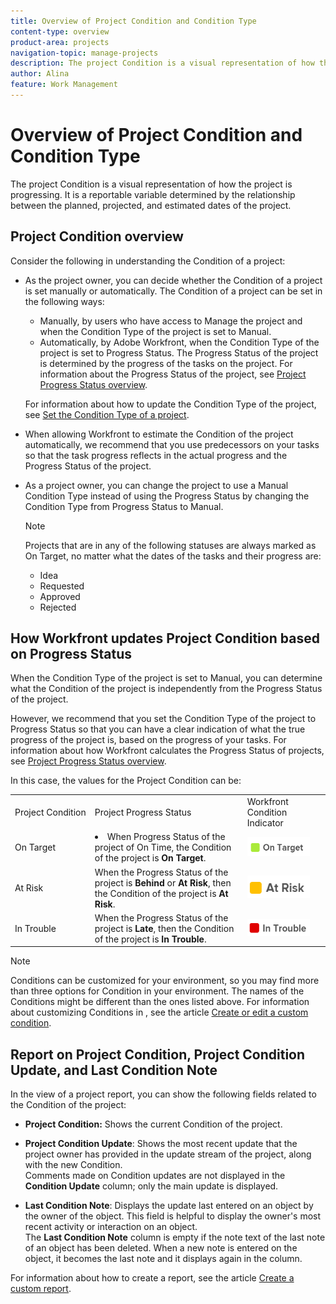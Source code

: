 ```yaml
---
title: Overview of Project Condition and Condition Type
content-type: overview
product-area: projects
navigation-topic: manage-projects
description: The project Condition is a visual representation of how the project is progressing. It is a reportable variable determined by the relationship between the planned, projected, and estimated dates of the project.
author: Alina
feature: Work Management
---
```


# Overview of Project Condition and Condition Type

The project Condition is a visual representation of how the project is progressing. It is a reportable variable determined by the relationship between the planned, projected, and estimated dates of the project.

## Project Condition overview

Consider the following in understanding the Condition of a project:

* As the project owner, you can decide whether the Condition of a project is set manually or automatically. The Condition of a project can be set in the following ways:

   * Manually, by users who have access to Manage the project and when the Condition Type of the project is set to Manual.
   * Automatically, by Adobe Workfront, when the Condition Type of the project is set to Progress Status. The Progress Status of the project is determined by the progress of the tasks on the project. For information about the Progress Status of the project, see [Project Progress Status overview](../../../manage-work/projects/planning-a-project/project-progress-status.md).

  For information about how to update the Condition Type of the project, see [Set the Condition Type of a project](../../../manage-work/projects/manage-projects/set-condition-type-for-project.md).

* When allowing Workfront to estimate the Condition of the project automatically, we recommend that you use predecessors on your tasks so that the task progress reflects in the actual progress and the Progress Status of the project.
* As a project owner, you can change the project to use a Manual Condition Type instead of using the Progress Status by changing the Condition Type from Progress Status to Manual.

  >[!NOTE]
  >
  >Projects that are in any of the following statuses are always marked as On Target, no matter what the dates of the tasks and their progress are:  
  >
  >* Idea
  >* Requested
  >* Approved
  >* Rejected 

<!--
<div data-mc-conditions="QuicksilverOrClassic.Draft mode">
<h2>Set the Condition Type for a project</h2>
<p data-mc-conditions="QuicksilverOrClassic.Draft mode">(NOTE: drafted here and moved it to a separate article: /Content/Manage work/Projects/Manage projects/set-condition-type-for-project.htm)</p>
<ol>
<li value="1">Go to the project for which you want to update the Condition Type. </li>
<li value="2"> <p>  Click the <strong>More</strong> menu <img src="assets/qs-more-menu.png"> to the right of the project name, then click <strong>Edit</strong>.  <br> </p> </li>
<li value="3">In the <strong>Condition Type</strong> field, choose one of the following:
<ul>
<li><p><strong>Manual:</strong> The project owner sets the Condition on the project manually.</p><p data-mc-conditions="QuicksilverOrClassic.Quicksilver">In this case, the project owner can update the Condition of the project in the project header, or the Project Details section. </p></li>
<li><p><strong>Progress Status:</strong> Workfront sets the Condition based on the Progress Status of the project. <br></p></li>
</ul></li>
<li value="4">Click <strong>Save Changes</strong>. </li>
</ol>
</div>
-->

## How Workfront updates Project Condition based on Progress Status

When the Condition Type of the project is set to Manual, you can determine what the Condition of the project is independently from the Progress Status of the project.

However, we recommend that you set the Condition Type of the project to Progress Status so that you can have a clear indication of what the true progress of the project is, based on the progress of your tasks. For information about how Workfront calculates the Progress Status of projects, see [Project Progress Status overview](../../../manage-work/projects/planning-a-project/project-progress-status.md).

In this case, the values for the Project Condition can be:

<table style="table-layout:auto"> 
 <col> 
 <col> 
 <col> 
 <col> 
 <tbody> 
  <tr> 
   <td>Project&nbsp;Condition</td> 
   <td>Project Progress Status</td> 
   <td>Workfront Condition Indicator</td> 
   <td>&nbsp;</td> 
  </tr> 
  <tr> 
   <td>On Target</td> 
   <td> <li>When Progress Status of the project of On Time, the Condition of the project is <strong>On Target</strong>.</li> </td> 
   <td> <img src="assets/on-target-condition-icon.png"> </td> 
   <td>&nbsp;</td> 
  </tr> 
  <tr> 
   <td>At Risk</td> 
   <td>When the Progress Status of the project is <strong>Behind</strong> or <strong>At Risk</strong>, then the Condition of the project is <strong>At Risk</strong>.</td> 
   <td> <img src="assets/at-risk-project-condition-icon.png"> </td> 
   <td>&nbsp;</td> 
  </tr> 
  <tr> 
   <td>In Trouble</td> 
   <td>When the Progress Status of the project is <strong>Late</strong>, then the Condition of the project is <strong>In Trouble</strong>. </td> 
   <td> <img src="assets/in-trouble-project-condition-icon.png"> </td> 
   <td>&nbsp;</td> 
  </tr> 
 </tbody> 
</table>

>[!NOTE]
>
>Conditions can be customized for your environment, so you may find more than three options for Condition in your environment. The names of the Conditions might be different than the ones listed above. For information about customizing Conditions in , see the article [Create or edit a custom condition](../../../administration-and-setup/customize-workfront/create-manage-custom-conditions/create-edit-custom-conditions.md).

## Report on Project Condition, Project Condition Update, and Last Condition Note

In the view of a project report, you can show the following fields related to the Condition of the project:

* **Project Condition:** Shows the current Condition of the project. 
* **Project Condition Update**: Shows the most recent update that the project owner has provided in the update stream of the project, along with the new Condition.   
  Comments made on Condition updates are not displayed in the **Condition Update** column; only the main update is displayed. 

* **Last Condition Note**: Displays the update last entered on an object by the owner of the object. This field is helpful to display the owner's most recent activity or interaction on an object.   
  The **Last Condition Note** column is empty if the note text of the last note of an object has been deleted. When a new note is entered on the object, it becomes the last note and it displays again in the column.

For information about how to create a report, see the article [Create a custom report](../../../reports-and-dashboards/reports/creating-and-managing-reports/create-custom-report.md).  

